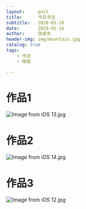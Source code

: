 ```yaml
---
layout:     post
title:      今日书法
subtitle:   2020-05-16
date:       2020-05-16
author:     张成东
header-img: img/mountain.jpg
catalog: true
tags:
    - 书法
    - 随笔

---
```

# 作品1

![Image from iOS _13_.jpg](https://i.loli.net/2020/05/17/ydG4aYNuoXARejf.jpg)

# 作品2
![Image from iOS _14_.jpg](https://i.loli.net/2020/05/17/FU3B6iy4htsx87V.jpg)

# 作品3
![Image from iOS _12_.jpg](https://i.loli.net/2020/05/17/t1U8gI6Lr9RDyHT.jpg)

